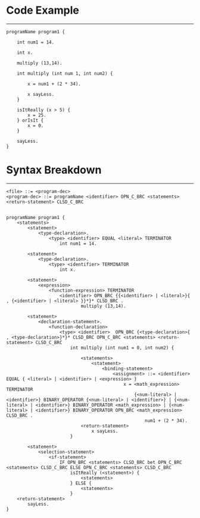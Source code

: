 # Code Example
-----------------
    programName program1 {

        int num1 = 14.

        int x.

        multiply (13,14).

        int multiply (int num 1, int num2) {

            x = num1 + (2 * 34).

            x sayLess.
        }

        isItReally (x > 5) {
            x = 25.
        } orIsIt {
            x = 0.
        } 

        sayLess.
    }  


# Syntax Breakdown
-----------------
    <file> ::= <program-dec>
    <program-dec> ::= programName <identifier> OPN_C_BRC <statements> <return-statement> CLSD_C_BRC


    programName program1 {
        <statements>
            <statement>
                <type-declaration>.
                    <type> <identifier> EQUAL <literal> TERMINATOR
                        int num1 = 14.

            <statement>
                <type-declaration>.
                    <type> <identifier> TERMINATOR
                        int x.

            <statement>
                <expression>
                    <function-expression> TERMINATOR
                        <identifier> OPN_BRC {{<identifier> | <literal>}{ , {<identifier> | <literal> }}*}* CLSD_BRC .
                                multiply (13,14).

            <statement>
                <declaration-statement>.
                    <function-declaration>
                        <type> <identifier>  OPN_BRC {<type-declaration>{ , <type-declaration>}*}* CLSD_BRC OPN_C_BRC <statements> <return-statement> CLSD_C_BRC
                            int multiply (int num1 = 0, int num2) {

                                <statements>
                                    <statement>
                                        <binding-statement>
                                            <assignment> ::= <identifier> EQUAL { <literal> | <identifier> | <expression> }
                                                x = <math_expression> TERMINATOR
                                                    {<num-literal> | <identifier>} BINARY_OPERATOR {<num-literal> | <identifier>} | {<num-literal> | <identifier>} BINARY_OPERATOR <math_expression> | {<num-literal> | <identifier>} BINARY_OPERATOR OPN_BRC <math_expression> CLSD_BRC .
                                                        num1 + (2 * 34).
                                <return-statement>
                                    x sayLess.
                            }
            
            <statement>
                <selection-statement>
                    <if-statement>
                        IF OPN_BRC <statements> CLSD_BRC bet OPN_C_BRC <statements> CLSD_C_BRC ELSE OPN_C_BRC <statements> CLSD_C_BRC
                            isItReally (<statement>) {
                                <statements>
                            } ELSE {
                                <statements>
                            } 
        <return-statement>
            sayLess.
    }


